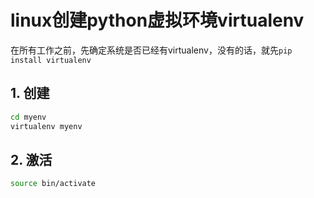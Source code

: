 # linux创建python虚拟环境virtualenv

在所有工作之前，先确定系统是否已经有virtualenv，没有的话，就先`pip install virtualenv`

## 1. 创建
```sh
cd myenv
virtualenv myenv
```

## 2. 激活
```sh
source bin/activate
```